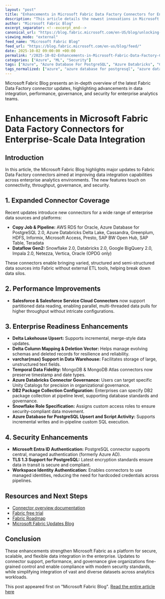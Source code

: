 ```yaml
---
layout: "post"
title: "Enhancements in Microsoft Fabric Data Factory Connectors for Enterprise-Scale Data Integration"
description: "This article details the newest innovations in Microsoft Fabric Data Factory connectors, focusing on expanding connectivity, improving performance, and enhancing enterprise readiness. Coverage includes new connectors for diverse data sources, upsert support, advanced security with Microsoft Entra ID, improved governance, and operational enhancements for integration pipelines."
author: "Microsoft Fabric Blog"
excerpt_separator: <!--excerpt_end-->
canonical_url: "https://blog.fabric.microsoft.com/en-US/blog/unlocking-seamless-data-integration-with-the-latest-fabric-data-factory-connector-innovations/"
viewing_mode: "external"
feed_name: "Microsoft Fabric Blog"
feed_url: "https://blog.fabric.microsoft.com/en-us/blog/feed/"
date: 2025-10-02 09:00:00 +00:00
permalink: "/2025-10-02-Enhancements-in-Microsoft-Fabric-Data-Factory-Connectors-for-Enterprise-Scale-Data-Integration.html"
categories: ["Azure", "ML", "Security"]
tags: ["Azure", "Azure Database For PostgreSQL", "Azure Databricks", "Connectors", "Data Factory", "Data Integration", "Dataflow Gen2", "Delta Lake", "Enterprise Security", "Governance", "Lakehouse", "Microsoft Entra ID", "Microsoft Fabric", "ML", "MongoDB", "News", "Pipeline Automation", "Security", "Snowflake", "TLS 1.3", "Upsert"]
tags_normalized: ["azure", "azure database for postgresql", "azure databricks", "connectors", "data factory", "data integration", "dataflow gen2", "delta lake", "enterprise security", "governance", "lakehouse", "microsoft entra id", "microsoft fabric", "ml", "mongodb", "news", "pipeline automation", "security", "snowflake", "tls 1dot3", "upsert"]
---
```


Microsoft Fabric Blog presents an in-depth overview of the latest Fabric Data Factory connector updates, highlighting advancements in data integration, performance, governance, and security for enterprise analytics teams.<!--excerpt_end-->

# Enhancements in Microsoft Fabric Data Factory Connectors for Enterprise-Scale Data Integration

## Introduction

In this article, the Microsoft Fabric Blog highlights major updates to Fabric Data Factory connectors aimed at improving data integration capabilities across enterprise analytics environments. The new features touch on connectivity, throughput, governance, and security.

## 1. Expanded Connector Coverage

Recent updates introduce new connectors for a wide range of enterprise data sources and platforms:

- **Copy Job & Pipeline:** AWS RDS for Oracle, Azure Database for PostgreSQL 2.0, Azure Databricks Delta Lake, Cassandra, Greenplum, HDFS, Informix, Microsoft Access, Presto, SAP BW Open Hub, SAP Table, Teradata
- **Dataflow Gen2:** Snowflake 2.0, Databricks 2.0, Google BigQuery 2.0, Impala 2.0, Netezza, Vertica, Oracle (OPDG only)

These connectors enable bringing varied, structured and semi-structured data sources into Fabric without external ETL tools, helping break down data silos.

## 2. Performance Improvements

- **Salesforce & Salesforce Service Cloud Connectors** now support partitioned data reading, enabling parallel, multi-threaded data pulls for higher throughput without intricate configurations.

## 3. Enterprise Readiness Enhancements

- **Delta Lakehouse Upsert:** Supports incremental, merge-style data updates.
- **Delta Column Mapping & Deletion Vector:** Helps manage evolving schemas and deleted records for resilience and reliability.
- **varchar(max) Support in Data Warehouse:** Facilitates storage of large, unstructured text fields.
- **Temporal Data Fidelity:** MongoDB & MongoDB Atlas connectors now preserve timestamp and date types.
- **Azure Databricks Connector Governance:** Users can target specific Unity Catalogs for precision in organizational governance.
- **DB2 Package Collection Configuration:** Enterprises can specify DB2 package collection at pipeline level, supporting database standards and governance.
- **Snowflake Role Specification:** Assigns custom access roles to ensure security-compliant data movement.
- **Azure Database for PostgreSQL Upsert and Script Activity:** Supports incremental writes and in-pipeline custom SQL execution.

## 4. Security Enhancements

- **Microsoft Entra ID Authentication:** PostgreSQL connector supports central, managed authentication (formerly Azure AD).
- **TLS 1.3 Support for PostgreSQL:** Latest encryption standards ensure data in transit is secure and compliant.
- **Workspace Identity Authentication:** Enables connectors to use managed identities, reducing the need for hardcoded credentials across pipelines.

## Resources and Next Steps

- [Connector overview documentation](https://learn.microsoft.com/fabric/data-factory/connector-overview)
- [Fabric free trial](https://aka.ms/try-fabric)
- [Fabric Roadmap](https://aka.ms/Fabric-Roadmap)
- [Microsoft Fabric Updates Blog](https://blog.fabric.microsoft.com/blog)

## Conclusion

These enhancements strengthen Microsoft Fabric as a platform for secure, scalable, and flexible data integration in the enterprise. Updates to connector support, performance, and governance give organizations fine-grained control and enable compliance with modern security standards, while simplifying integration of vast and diverse datasets across analytics workloads.

This post appeared first on "Microsoft Fabric Blog". [Read the entire article here](https://blog.fabric.microsoft.com/en-US/blog/unlocking-seamless-data-integration-with-the-latest-fabric-data-factory-connector-innovations/)
